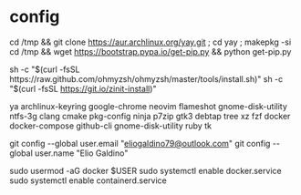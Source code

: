 # config

cd /tmp && git clone https://aur.archlinux.org/yay.git ; cd yay ; makepkg -si
cd /tmp && wget https://bootstrap.pypa.io/get-pip.py && python get-pip.py

sh -c "$(curl -fsSL https://raw.github.com/ohmyzsh/ohmyzsh/master/tools/install.sh)"
sh -c "$(curl -fsSL https://git.io/zinit-install)"

ya archlinux-keyring google-chrome neovim flameshot gnome-disk-utility ntfs-3g clang cmake pkg-config ninja p7zip gtk3 debtap tree xz fzf docker docker-compose github-cli gnome-disk-utility ruby tk

git config --global user.email "eliogaldino79@outlook.com"
git config --global user.name "Elio Galdino"

sudo usermod -aG docker $USER
sudo systemctl enable docker.service
sudo systemctl enable containerd.service
